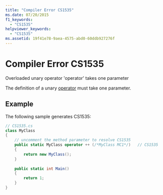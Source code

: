 ```yaml
---
title: "Compiler Error CS1535"
ms.date: 07/20/2015
f1_keywords: 
  - "CS1535"
helpviewer_keywords: 
  - "CS1535"
ms.assetid: 19f41e78-9aea-4575-abd0-60ddb927276f
---
```

# Compiler Error CS1535
Overloaded unary operator 'operator' takes one parameter  
  
 The definition of a unary [operator](../language-reference/operators/operator-overloading.md) must take one parameter.  
  
## Example  
 The following sample generates CS1535:  
  
```csharp  
// CS1535.cs  
class MyClass  
{  
    // uncomment the method parameter to resolve CS1535  
    public static MyClass operator ++ (/*MyClass MC1*/)   // CS1535  
    {  
        return new MyClass();  
    }  
  
    public static int Main()  
    {  
        return 1;  
    }  
}  
```
